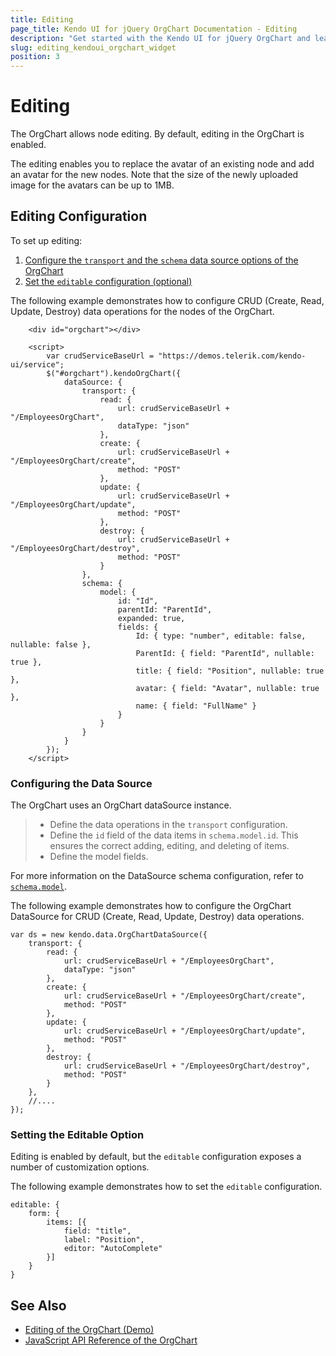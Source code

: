 ```yaml
---
title: Editing
page_title: Kendo UI for jQuery OrgChart Documentation - Editing
description: "Get started with the Kendo UI for jQuery OrgChart and learn how to implement its editing functionality."
slug: editing_kendoui_orgchart_widget
position: 3
---
```


# Editing

The OrgChart allows node editing. By default, editing in the OrgChart is enabled.

The editing enables you to replace the avatar of an existing node and add an avatar for the new nodes. Note that the size of the newly uploaded image for the avatars can be up to 1MB.

## Editing Configuration

To set up editing:

1. [Configure the `transport` and the `schema` data source options of the OrgChart](#configuring-the-data-source)
1. [Set the `editable` configuration (optional)](#setting-the-editable-option)

The following example demonstrates how to configure CRUD (Create, Read, Update, Destroy) data operations for the nodes of the OrgChart.

```dojo    
    <div id="orgchart"></div>    

    <script>  
        var crudServiceBaseUrl = "https://demos.telerik.com/kendo-ui/service";
        $("#orgchart").kendoOrgChart({
            dataSource: {
                transport: {
                    read: {
                        url: crudServiceBaseUrl + "/EmployeesOrgChart",
                        dataType: "json"
                    },
                    create: {
                        url: crudServiceBaseUrl + "/EmployeesOrgChart/create",
                        method: "POST"
                    },
                    update: {
                        url: crudServiceBaseUrl + "/EmployeesOrgChart/update",
                        method: "POST"
                    },
                    destroy: {
                        url: crudServiceBaseUrl + "/EmployeesOrgChart/destroy",
                        method: "POST"
                    }
                },
                schema: {
                    model: {
                        id: "Id",
                        parentId: "ParentId",
                        expanded: true,
                        fields: {
                            Id: { type: "number", editable: false, nullable: false },
                            ParentId: { field: "ParentId", nullable: true },
                            title: { field: "Position", nullable: true },
                            avatar: { field: "Avatar", nullable: true },
                            name: { field: "FullName" }
                        }
                    }
                }
            }
        });
    </script>
```

### Configuring the Data Source

The OrgChart uses an OrgChart dataSource instance.

> * Define the data operations in the `transport` configuration.
> * Define the `id` field of the data items in `schema.model.id`. This ensures the correct adding, editing, and deleting of items.
> * Define the model fields.

For more information on the DataSource schema configuration, refer to [`schema.model`](/api/javascript/data/datasource/configuration/schema#schemamodel).

The following example demonstrates how to configure the OrgChart DataSource for CRUD (Create, Read, Update, Destroy) data operations.

	var ds = new kendo.data.OrgChartDataSource({
        transport: {
            read: {
                url: crudServiceBaseUrl + "/EmployeesOrgChart",
                dataType: "json"
            },
            create: {
                url: crudServiceBaseUrl + "/EmployeesOrgChart/create",
                method: "POST"
            },
            update: {
                url: crudServiceBaseUrl + "/EmployeesOrgChart/update",
                method: "POST"
            },
            destroy: {
                url: crudServiceBaseUrl + "/EmployeesOrgChart/destroy",
                method: "POST"
            }
        },
        //....
    });   


### Setting the Editable Option

Editing is enabled by default, but the `editable` configuration exposes a number of customization options.

The following example demonstrates how to set the `editable` configuration.

    editable: {
        form: {
            items: [{
                field: "title",
                label: "Position",
                editor: "AutoComplete"
            }]
        }
    }

## See Also

* [Editing of the OrgChart (Demo)](https://demos.telerik.com/kendo-ui/orgchart/editing)
* [JavaScript API Reference of the OrgChart](/api/javascript/ui/orgchart)

